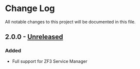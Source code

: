 # Change Log

All notable changes to this project will be documented in this file.

## 2.0.0 - [Unreleased]

### Added
- Full support for ZF3 Service Manager


[Unreleased]: https://github.com/nikolaposa/phoundation/compare/1.0.1...HEAD
